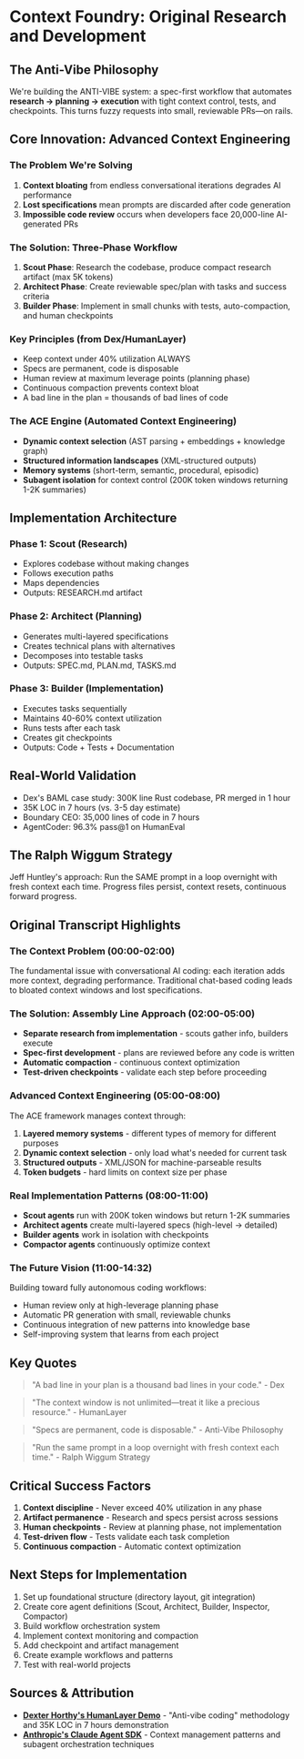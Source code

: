 # Context Foundry: Original Research and Development

## The Anti-Vibe Philosophy
We're building the ANTI-VIBE system: a spec-first workflow that automates **research → planning → execution** with tight context control, tests, and checkpoints. This turns fuzzy requests into small, reviewable PRs—on rails.

## Core Innovation: Advanced Context Engineering

### The Problem We're Solving
1. **Context bloating** from endless conversational iterations degrades AI performance
2. **Lost specifications** mean prompts are discarded after code generation
3. **Impossible code review** occurs when developers face 20,000-line AI-generated PRs

### The Solution: Three-Phase Workflow
1. **Scout Phase**: Research the codebase, produce compact research artifact (max 5K tokens)
2. **Architect Phase**: Create reviewable spec/plan with tasks and success criteria
3. **Builder Phase**: Implement in small chunks with tests, auto-compaction, and human checkpoints

### Key Principles (from Dex/HumanLayer)
- Keep context under 40% utilization ALWAYS
- Specs are permanent, code is disposable
- Human review at maximum leverage points (planning phase)
- Continuous compaction prevents context bloat
- A bad line in the plan = thousands of bad lines of code

### The ACE Engine (Automated Context Engineering)
- **Dynamic context selection** (AST parsing + embeddings + knowledge graph)
- **Structured information landscapes** (XML-structured outputs)
- **Memory systems** (short-term, semantic, procedural, episodic)
- **Subagent isolation** for context control (200K token windows returning 1-2K summaries)

## Implementation Architecture

### Phase 1: Scout (Research)
- Explores codebase without making changes
- Follows execution paths
- Maps dependencies
- Outputs: RESEARCH.md artifact

### Phase 2: Architect (Planning)
- Generates multi-layered specifications
- Creates technical plans with alternatives
- Decomposes into testable tasks
- Outputs: SPEC.md, PLAN.md, TASKS.md

### Phase 3: Builder (Implementation)
- Executes tasks sequentially
- Maintains 40-60% context utilization
- Runs tests after each task
- Creates git checkpoints
- Outputs: Code + Tests + Documentation

## Real-World Validation
- Dex's BAML case study: 300K line Rust codebase, PR merged in 1 hour
- 35K LOC in 7 hours (vs. 3-5 day estimate)
- Boundary CEO: 35,000 lines of code in 7 hours
- AgentCoder: 96.3% pass@1 on HumanEval

## The Ralph Wiggum Strategy
Jeff Huntley's approach: Run the SAME prompt in a loop overnight with fresh context each time. Progress files persist, context resets, continuous forward progress.

## Original Transcript Highlights

### The Context Problem (00:00-02:00)
The fundamental issue with conversational AI coding: each iteration adds more context, degrading performance. Traditional chat-based coding leads to bloated context windows and lost specifications.

### The Solution: Assembly Line Approach (02:00-05:00)
- **Separate research from implementation** - scouts gather info, builders execute
- **Spec-first development** - plans are reviewed before any code is written
- **Automatic compaction** - continuous context optimization
- **Test-driven checkpoints** - validate each step before proceeding

### Advanced Context Engineering (05:00-08:00)
The ACE framework manages context through:
1. **Layered memory systems** - different types of memory for different purposes
2. **Dynamic context selection** - only load what's needed for current task
3. **Structured outputs** - XML/JSON for machine-parseable results
4. **Token budgets** - hard limits on context size per phase

### Real Implementation Patterns (08:00-11:00)
- **Scout agents** run with 200K token windows but return 1-2K summaries
- **Architect agents** create multi-layered specs (high-level → detailed)
- **Builder agents** work in isolation with checkpoints
- **Compactor agents** continuously optimize context

### The Future Vision (11:00-14:32)
Building toward fully autonomous coding workflows:
- Human review only at high-leverage planning phase
- Automatic PR generation with small, reviewable chunks
- Continuous integration of new patterns into knowledge base
- Self-improving system that learns from each project

## Key Quotes

> "A bad line in your plan is a thousand bad lines in your code." - Dex

> "The context window is not unlimited—treat it like a precious resource." - HumanLayer

> "Specs are permanent, code is disposable." - Anti-Vibe Philosophy

> "Run the same prompt in a loop overnight with fresh context each time." - Ralph Wiggum Strategy

## Critical Success Factors

1. **Context discipline** - Never exceed 40% utilization in any phase
2. **Artifact permanence** - Research and specs persist across sessions
3. **Human checkpoints** - Review at planning phase, not implementation
4. **Test-driven flow** - Tests validate each task completion
5. **Continuous compaction** - Automatic context optimization

## Next Steps for Implementation

1. Set up foundational structure (directory layout, git integration)
2. Create core agent definitions (Scout, Architect, Builder, Inspector, Compactor)
3. Build workflow orchestration system
4. Implement context monitoring and compaction
5. Add checkpoint and artifact management
6. Create example workflows and patterns
7. Test with real-world projects

## Sources & Attribution

- **[Dexter Horthy's HumanLayer Demo](https://youtu.be/IS_y40zY-hc?si=ZMg7I3FKILvI8Fff)** - "Anti-vibe coding" methodology and 35K LOC in 7 hours demonstration
- **[Anthropic's Claude Agent SDK](https://www.anthropic.com/engineering/building-agents-with-the-claude-agent-sdk)** - Context management patterns and subagent orchestration techniques
